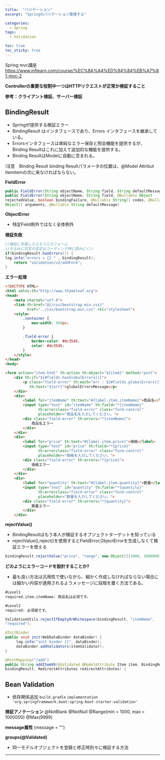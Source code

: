 ```yaml
---
title:  "バリデーション"
excerpt: "Springのバリデーション整理する"

categories:
  - Spring
tags:
  - Validation

toc: true
toc_sticky: true
---
```


Spring mvc講座
<https://www.inflearn.com/course/%EC%8A%A4%ED%94%84%EB%A7%81-mvc-2>

**Controllerの重要な役割中一つはHTTPリクエストが正常か検証すること**

**参考：クライアント検証、サーバー検証**

## BindingResult
- Springが提供する検証エラー
- BindingResult はインタフェースであり、Errors インタフェースを継承している。
- Errorsインタフェースは単純なエラー保存と照会機能を提供するが、Binding Resultはこれに加えて追加的な機能を提供する。
- Binding ResultはModelに自動に含まれる。　　

❕注意　Binding Result binding Resultパラメータの位置は、@Model Attribut Itemitemの次に来なければならない。

**FieldError**
```java
public FieldError(String objectName, String field, String defaultMessage);
public FieldError(String objectName, String field, @Nullable Object 
rejectedValue, boolean bindingFailure, @Nullable String[] codes, @Nullable
Object[] arguments, @Nullable String defaultMessage)
```

**ObjectError**
- 特定Field例外ではなく全体例外

**検証失敗**
```java
//検証に失敗したらもう入力フォーム 
//ちなみに否定の否定はコーディング時に読みにくい
if(bindingResult.hasErrors()) {
log.info("errors = {} " , bindingResult);
    return "validation/v2/addForm";
}
```

**エラー処理**
```html
<!DOCTYPE HTML>
<html xmlns:th="http://www.thymeleaf.org">
<head>
    <meta charset="utf-8">
    <link th:href="@{/css/bootstrap.min.css}"
          href="../css/bootstrap.min.css" rel="stylesheet">
    <style>
        .container {
            max-width: 560px;
        }

        .field-error {
            border-color: #dc3545;
            color: #dc3545;
        }
    </style>
</head>
<body>

<form action="item.html" th:action th:object="${item}" method="post">
    <div th:if="${#fields.hasGlobalErrors()}">
        <p class="field-error" th:each="err : ${#fields.globalErrors()}"
           th:text="${err}">globalErrorsMessage</p>
    </div>
    <div>
        <label for="itemName" th:text="#{label.item.itemName}">商品名</label>
        <input type="text" id="itemName" th:field="*{itemName}"
               th:errorclass="field-error" class="form-control"
               placeholder="商品名を入力してください。">
        <div class="field-error" th:errors="*{itemName}">
            商品名エラー
        </div>
    </div>
    <div>
        <label for="price" th:text="#{label.item.price}">価格</label>
        <input type="text" id="price" th:field="*{price}"
               th:errorclass="field-error" class="form-control"
               placeholder="価格を入力してください。">
        <div class="field-error" th:errors="*{price}">
            価格エラー
        </div>
    </div>
    <div>
        <label for="quantity" th:text="#{label.item.quantity}">数量</label>
        <input type="text" id="quantity" th:field="*{quantity}"
               th:errorclass="field-error" class="form-control"
               placeholder="数量を入力してください。">
        <div class="field-error" th:errors="*{quantity}">
            数量エラー
        </div>
    </div>
```

**rejectValue()**
- BindingResultはもう本人が検証するオブジェクトターゲットを知っている
- rejectValue(),reject()を使用するとFieldError,ObjectErrorを生成しなくて検証エラーを使える
```java
bindingResult.rejectValue("price", "range", new Object[]{1000, 1000000}, null)
```

**どのようにエラーコードを設計することか?**
- 最も良い方法は汎用性で使いながら、細かく作成しなければならない場合には細かい内容が適用されるようメッセージに段階を置く方法である。
```html
#Level1
required.item.itemName: 商品名は必須です。

#Level2
required: 必須値です。
```

```java
ValidationUtils.rejectIfEmptyOrWhitespace(bindingResult, "itemName",
"required");
```

```java
@InitBinder
public void init(WebDataBinder dataBinder) {
	 log.info("init binder {}", dataBinder);
	 dataBinder.addValidators(itemValidator);
}

@PostMapping("/add")
public String addItemV6(@Validated @ModelAttribute Item item, BindingResult 
bindingResult, RedirectAttributes redirectAttributes) {
```

## Bean Validation
- 依存関係追加
<code>build.gradle</code>
<code>implementation 'org.springframework.boot:spring-boot-starter-validation'</code>

**検証アノテーション**
@NotBlank
@NotNull
@Range(min = 1000, max = 1000000)
@Max(9999)

**message属性**
(message = "")

**groups(@Validated)**
- 同一モデルオブジェクトを登録と修正時別々に検証する方法

---